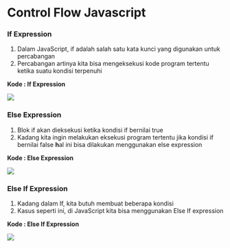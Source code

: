 # Control Flow Javascript

### **If Expression**

1. Dalam JavaScript, if adalah salah satu kata kunci yang digunakan untuk percabangan
2. Percabangan artinya kita bisa mengeksekusi kode program tertentu ketika suatu kondisi terpenuhi

**Kode : If Expression**

![](https://lh6.googleusercontent.com/b33qOiQ7R6nL3uEZjBnUTsdI41ziCFJ7cSQe\_haUjXE6PjUuWlLrjLFydNKZChWjTYRyocxeDybCoyfLtwcfiPiVj-qwmYXwWfEZFbupG2oyX7x6srGUY5P1O6\_cpruSyj-oSonCt\_RyFuBlwGXb4Q)

### **Else Expression**

1. Blok if akan dieksekusi ketika kondisi if bernilai true
2. Kadang kita ingin melakukan eksekusi program tertentu jika kondisi if bernilai false **h**al ini bisa dilakukan menggunakan else expression

**Kode : Else Expression**

![](https://lh4.googleusercontent.com/2daAFb\_TJbItOeMVCvjEwRonN\_NeBzHYF7nYHqnp4qn\_HkpfP8ycHeiCAez1Dzry3BZnARRegTHWXd35lKoLY77aahuqpGslsggdirQeLb7yQ0Zd6LfhmIeTrPeucY3M1nY9z7xO0chTzZxvcgJ2aA)

### **Else If Expression**

1. Kadang dalam If, kita butuh membuat beberapa kondisi
2. Kasus seperti ini, di JavaScript kita bisa menggunakan Else If expression

**Kode : Else If Expression**

![](https://lh3.googleusercontent.com/Pus7zvz2s9b7p4LSG1yA08X3mEvvL\_Dji0QAcdLXayIxozT9rpKnaEirqx8JB-SFj8tsb1LmmgSkKVASaVVKsJSgACfr5A95HaKdFJ5NF254EghonC-Fi7-wcKXiA4UQbzu9NxM9PLDe7vHg0tuC\_Q)

